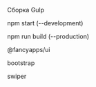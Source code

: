 Сборка Gulp

npm start (--development)

npm run build (--production)


@fancyapps/ui

bootstrap

swiper

